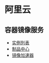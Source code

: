 
# 阿里云
## 容器镜像服务
- [实例列表](https://cr.console.aliyun.com/cn-chengdu/instances)
- [制品中心](https://cr.console.aliyun.com/cn-chengdu/instances/artifact)
- [镜像加速器](https://cr.console.aliyun.com/cn-chengdu/instances/mirrors)
